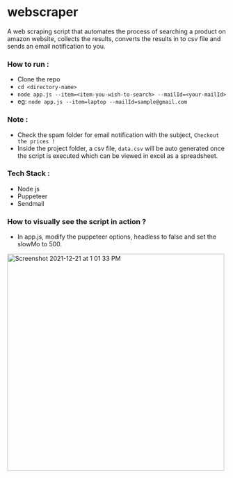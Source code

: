 # webscraper
A web scraping script that automates the process of searching a product on amazon website, collects the results, converts the results in to csv file and sends an email notification to you.

### How to run :
- Clone the repo
- `cd <directory-name>`
- `node app.js --item=<item-you-wish-to-search> --mailId=<your-mailId>`
- eg: `node app.js --item=laptop --mailId=sample@gmail.com`

### Note :
- Check the spam folder for email notification with the subject, `Checkout the prices !`
- Inside the project folder, a csv file, `data.csv` will be auto generated once the script is executed which can be viewed in excel as a spreadsheet. 

### Tech Stack :
- Node js
- Puppeteer
- Sendmail

### How to visually see the script in action ?
- In app.js, modify the puppeteer options, headless to false and set the slowMo to 500.

<img width="499" alt="Screenshot 2021-12-21 at 1 01 33 PM" src="https://user-images.githubusercontent.com/79823203/146889524-57cdbd09-85c1-4be9-a03f-b4d86c6c59d8.png">
